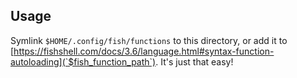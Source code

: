 ## Usage
Symlink `$HOME/.config/fish/functions` to this directory, or add it to [https://fishshell.com/docs/3.6/language.html#syntax-function-autoloading](`$fish_function_path`).
It's just that easy!

